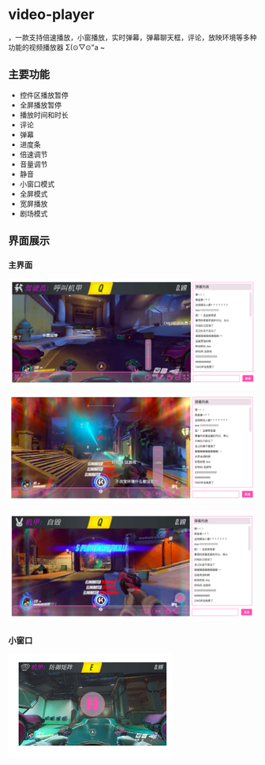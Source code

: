 # video-player

，一款支持倍速播放，小窗播放，实时弹幕，弹幕聊天框，评论，放映环境等多种功能的视频播放器 Σ(⊙▽⊙"a ~

## 主要功能

-   控件区播放暂停
-   全屏播放暂停
-   播放时间和时长
-   评论
-   弹幕
-   进度条
-   倍速调节
-   音量调节
-   静音
-   小窗口模式
-   全屏模式
-   宽屏播放
-   剧场模式

## 界面展示

### 主界面

![界面展示一](./images/interface-1.png)

![界面展示二](./images/interface-2.png)

![界面展示三](./images/interface-3.png)

### 小窗口

![界面展示四](./images/interface-4.png)

